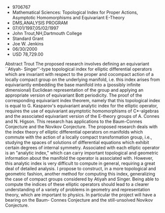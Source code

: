 
* 9706767
* Mathematical Sciences: Topological Index for Proper Actions, Asymptotic Homomorphisms and Equivariant E-Theory
* DMS,ANALYSIS PROGRAM
* 07/01/1997,05/02/1997
* John Trout,NH,Dartmouth College
* Standard Grant
* Joe W. Jenkins
* 06/30/2000
* USD 78,729.00

Abstract Trout The proposed research involves defining an equivariant ``Atiyah-
Singer''-type topological index for elliptic differential operators which are
invariant with respect to the proper and cocompact action of a locally compact
group on the underlying manifold, i.e. this index arises from equivariantly
embedding the base manifold into a (possibly infinite dimensional) Euclidean
representation of the group and applying an appropriate version of equivariant
Bott periodicity. The proof of the corresponding equivariant index theorem,
namely that this topological index is equal to G. Kasparov's equivariant
analytic index for the elliptic operator, requires the use of equivariant
asymptotic homomorphisms of C*-algebras and the associated equivariant version
of the E-theory groups of A. Connes and N. Higson. This research has
applications to the Baum-Connes Conjecture and the Novikov Conjecture. The
proposed research deals with the index theory of elliptic differential operators
on manifolds which commute with the action of a locally compact transformation
group, i.e., studying the spaces of solutions of differential equations which
exhibit certain degrees of internal symmetry. Associated with each elliptic
operator is an "analytic index," which can carry important topological and
geometric information about the manifold the operator is associated with.
However, this analytic index is very difficult to compute in general, requiring
a great deal of detailed analysis. I propose to construct, in a more topological
and geometric fashion, another method for computing this index, generalizing the
case of compact groups considered by Atiyah and Singer. Being able to compute
the indices of these elliptic operators should lead to a clearer understanding
of a variety of problems in geometry and representation theory, which are
important to physics. In particular the project will have a bearing on the Baum-
Connes Conjecture and the still-unsolved Novikov Conjecture.

